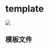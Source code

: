 # template 
![](https://camo.githubusercontent.com/aa734efbfa16c44da9e3ca72c39c22b97d9f7191/68747470733a2f2f696d672e736869656c64732e696f2f62616467652f76657273696f6e2d312e30322d626c75652e737667)
## 模板文件 
